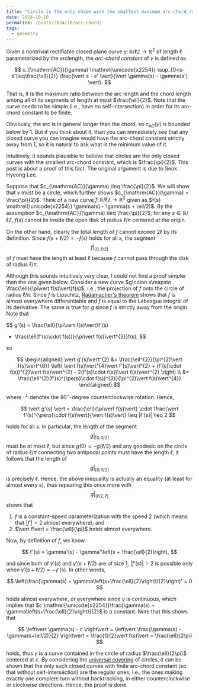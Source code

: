 ```yaml
---
title: "Circle is the only shape with the smallest maximum arc-chord ratio"
date: 2024-10-10
permalink: /posts/2024/10/arc-chord/
tags:
  - geometry
---
```


Given a nontrivial rectifiable closed plane curve $\gamma\colon\mathbb{R}/\ell\mathbb{Z}\to\mathbb{R}^{2}$ of length $\ell$ parameterized by the arclength, the *arc-chord constant* of $\gamma$ is defined as

$$
  c_{\mathrm{AC}}(\gamma)
  \mathrel{\unicode{x2254}} \sup_{0<s-s'\leq\frac{\ell}{2}}
  \frac{\vert s - s' \vert}{\vert \gamma(s) - \gamma(s') \vert}.
$$

That is, it is the maximum ratio between the arc length and the chord length among all of its segments of length at most $\frac{\ell}{2}$. Note that the curve needs to be simple (i.e., have no self-intersection) in order for its arc-chord constant to be finite.

Obviously, the arc is in general longer than the chord, so $c_{\mathrm{AC}}(\gamma)$ is bounded below by $1$. But if you think about it, than you can immediately see that any closed curve you can imagine would have the arc-chord constant strictly away from $1$, so it is natural to ask what is the minimum value of it.

Intuitively, it sounds plausible to believe that circles are the only closed curves with the smallest arc-chord constant, which is $\frac{\pi}{2}$. This post is about a proof of this fact. The original argument is due to Seok Hyeong Lee.

Suppose that $c_{\mathrm{AC}}(\gamma) \leq \frac{\pi}{2}$. We will show that $\gamma$ must be a circle, which further shows $c_{\mathrm{AC}}(\gamma) = \frac{\pi}{2}$. Think of a new curve $f\colon\mathbb{R}/\ell\mathbb{Z}\to\mathbb{R}^{2}$ given as $f(s) \mathrel{\unicode{x2254}} \gamma(s) - \gamma(s + \ell/2)$. By the assumption $c_{\mathrm{AC}}(\gamma) \leq \frac{\pi}{2}$, for any $s\in\mathbb{R}/\ell\mathbb{Z}$, $f(s)$ cannot lie inside the open disk of radius $\ell/\pi$ centered at the origin.

On the other hand, clearly the total length of $f$ cannot exceed $2\ell$ by its definition. Since $f(s+\ell/2) = -f(s)$ holds for all $s$, the segment $$f\vert_{[0,\ell/2]}$$ of $f$ must have the length at least $\ell$ because $f$ cannot pass through the disk of radius $\ell/\pi$.

Although this sounds intuitively very clear, I could not find a proof simpler than the one given below. Consider a new curve $g\colon s\mapsto \frac{\ell}{\pi\vert f(s)\vert}f(s)$, i.e., the projection of $f$ onto the circle of radius $\ell/\pi$. Since $f$ is Lipschitz, [Radamacher's theorem](https://en.wikipedia.org/wiki/Rademacher%27s_theorem) shows that $f$ is almost everywhere differentiable and $f$ is equal to the Lebesgue integral of its derivative. The same is true for $g$ since $f$ is strictly away from the origin. Note that

$$
  g'(s) = \frac{\ell}{\pi\vert f(s)\vert}f'(s)
  - \frac{\ell(f'(s)\cdot f(s))}{\pi\vert f(s)\vert^{3}}f(s),
$$

so

$$
\begin{aligned}
  \vert g'(s)\vert^{2}
    &= \frac{\ell^{2}}{\pi^{2}\vert f(s)\vert^{6}}
    \left(
      \vert f(s)\vert^{4}\vert f'(s)\vert^{2} + (f'(s)\cdot f(s))^{2}\vert f(s)\vert^{2}
      - 2(f'(s)\cdot f(s))\vert f(s)\vert^{2}
    \right) \\
    &= \frac{\ell^{2}(f'(s)^{\perp}\cdot f(s))^{2}}{\pi^{2}\vert f(s)\vert^{4}}
\end{aligned}
$$

where $\cdot^{\perp}$ denotes the $90^{\circ}$-degree counterclockwise rotation. Hence,

$$
  \vert g'(s) \vert = \frac{\ell}{\pi\vert f(s)\vert}
  \cdot \frac{\vert f'(s)^{\perp}\cdot f(s)\vert}{\vert f(s)\vert}
  \leq |f'(s)| \leq 2
$$

holds for all $s$. In particular, the length of the segment $$g\vert_{[0,\ell/2]}$$ must be at most $\ell$, but since $g(0) = -g(\ell/2)$ and any geodesic on the circle of radius $\ell/\pi$ connecting two antipodal points must have the length $\ell$, it follows that the length of $$g\vert_{[0,\ell/2]}$$ is precisely $\ell$. Hence, the above inequality is actually an equality (at least for almost every $s$), thus repeating this once more with $$g\vert_{[\ell/2,\ell]}$$ shows that

1. $f$ is a constant-speed parameterization with the speed $2$ (which means that $\vert f'\vert = 2$ almost everywhere), and
2. $\vert f\vert = \frac{\ell}{\pi}$ holds almost everywhere.

Now, by definition of $f$, we know

$$
  f'(s) = \gamma'(s) - \gamma'\left(s + \frac{\ell}{2}\right),
$$

and since both of $\gamma'(s)$ and $\gamma'(s+\ell/2)$ are of size $1$, $\vert f'(s)\vert = 2$ is possible only when $\gamma'(s+\ell/2) = -\gamma'(s)$. In other words,

$$
  \left(\frac{\gamma(s) + \gamma\left(s+\frac{\ell}{2}\right)}{2}\right)' = 0
$$

holds almost everywhere, or everywhere since $\gamma$ is continuous, which implies that $c \mathrel{\unicode{x2254}}\frac{\gamma(s) + \gamma\left(s+\frac{\ell}{2}\right)}{2}$ is a constant. Note that this shows that

$$
  \left\vert \gamma(s) - c \right\vert
  = \left\vert \frac{\gamma(s) - \gamma(s+\ell/2)}{2} \right\vert
  = \frac{1}{2}\vert f(s)\vert = \frac{\ell}{2\pi}
$$

holds, thus $\gamma$ is a curve contained in the circle of radius $\frac{\ell}{2\pi}$ centered at $c$. By considering the [universal covering](https://en.wikipedia.org/wiki/Covering_space) of circles, it can be shown that the only such closed curves with finite arc-chord constant (so that without self-intersection) are the regular ones, i.e., the ones making exactly one complete turn without backtracking, in either counterclockwise or clockwise directions. Hence, the proof is done.